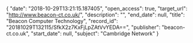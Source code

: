 {
  "date": "2018-10-29T13:21:15.187405", 
  "open_access": true, 
  "target_url": "http://www.beacon-ct.co.uk/", 
  "description": "", 
  "end_date": null, 
  "title": "Beacon Computer Technology", 
  "record_id": "20181029T132115/SfkX2z7KxFjLpZAtVvYEDA==", 
  "publisher": "beacon-ct.co.uk", 
  "start_date": null, 
  "subject": "Cambridge Network"
}

